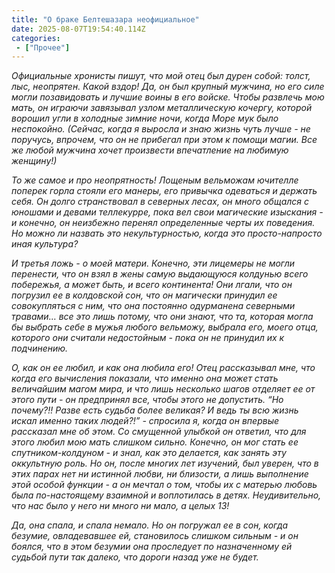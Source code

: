 ```yaml
---
title: "О браке Белтешазара неофициальное"
date: 2025-08-07T19:54:40.114Z
categories:
 - ["Прочее"]
---
```


*Официальные хронисты пишут, что мой отец был дурен собой: толст, лыс,
неопрятен. Какой вздор! Да, он был крупный мужчина, но его силе могли
позавидовать и лучшие воины в его войске. Чтобы развлечь мою мать, он
играючи завязывал узлом металлическую кочергу, которой ворошил угли в
холодные зимние ночи, когда Море мук было неспокойно. (Сейчас, когда я
выросла и знаю жизнь чуть лучше - не поручусь, впрочем, что он не
прибегал при этом к помощи магии. Все же любой мужчина хочет произвести
впечатление на любимую женщину!)*

*То же самое и про неопрятность! Лощеным вельможам ючителле поперек
горла стояли его манеры, его привычка одеваться и держать себя. Он долго
странствовал в северных лесах, он много общался с юношами и девами
теллекурре, пока вел свои магические изыскания - и конечно, он неизбежно
перенял определенные черты их поведения. Но можно ли назвать это
некультурностью, когда это просто-напросто иная культура?*

*И третья ложь - о моей матери. Конечно, эти лицемеры не могли
перенести, что он взял в жены самую выдающуюся колдунью всего побережья,
а может быть, и всего континента! Они лгали, что он погрузил ее в
колдовской сон, что он магически принудил ее совокупляться с ним, что
она постоянно одурманена северными травами… все это лишь потому, что они
знают, что та, которая могла бы выбрать себе в мужья любого вельможу,
выбрала его, моего отца, которого они считали недостойным - пока он не
принудил их к подчинению.*

*О, как он ее любил, и как она любила его! Отец рассказывал мне, что
когда его вычисления показали, что именно она может стать величайшим
магом мира, и что лишь несколько шагов отделяет ее от этого пути - он
предпринял все, чтобы этого не допустить. “Но почему?!! Разве есть
судьба более великая? И ведь ты всю жизнь искал именно таких людей?!” -
спросила я, когда он впервые рассказал мне об этом. Со смущенной улыбкой
он ответил, что для этого любил мою мать слишком сильно. Конечно, он мог
стать ее спутником-колдуном - и знал, как это делается, как занять эту
оккультную роль. Но он, после многих лет изучений, был уверен, что в
этих парах нет ни истинной любви, ни близости, а лишь выполнение этой
особой функции - а он мечтал о том, чтобы их с матерью любовь была
по-настоящему взаимной и воплотилась в детях. Неудивительно, что нас
было у него ни много ни мало, а целых 13!*

*Да, она спала, и спала немало. Но он погружал ее в сон, когда безумие,
овладевавшее ей, становилось слишком сильным - и он боялся, что в этом
безумии она проследует по назначенному ей судьбой пути так далеко, что
дороги назад уже не будет.*
